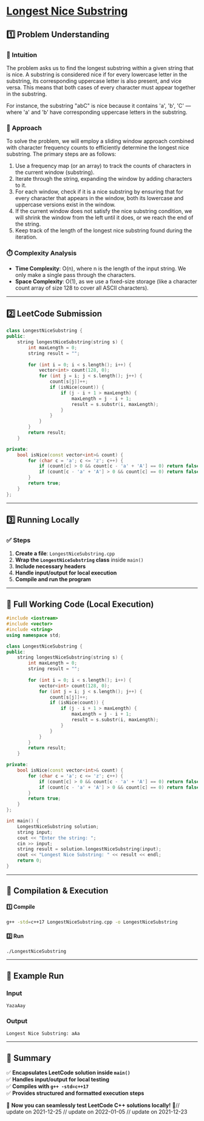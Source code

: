 # **[Longest Nice Substring](https://leetcode.com/problems/longest-nice-substring/description/)**  

## **1️⃣ Problem Understanding**  
### **📌 Intuition**  
The problem asks us to find the longest substring within a given string that is nice. A substring is considered nice if for every lowercase letter in the substring, its corresponding uppercase letter is also present, and vice versa. This means that both cases of every character must appear together in the substring. 

For instance, the substring "abC" is nice because it contains 'a', 'b', 'C' — where 'a' and 'b' have corresponding uppercase letters in the substring. 

### **🚀 Approach**  
To solve the problem, we will employ a sliding window approach combined with character frequency counts to efficiently determine the longest nice substring. The primary steps are as follows:
1. Use a frequency map (or an array) to track the counts of characters in the current window (substring).
2. Iterate through the string, expanding the window by adding characters to it.
3. For each window, check if it is a nice substring by ensuring that for every character that appears in the window, both its lowercase and uppercase versions exist in the window.
4. If the current window does not satisfy the nice substring condition, we will shrink the window from the left until it does, or we reach the end of the string.
5. Keep track of the length of the longest nice substring found during the iteration.

### **⏱️ Complexity Analysis**  
- **Time Complexity**: O(n), where n is the length of the input string. We only make a single pass through the characters.
- **Space Complexity**: O(1), as we use a fixed-size storage (like a character count array of size 128 to cover all ASCII characters).

---  

## **2️⃣ LeetCode Submission**  
```cpp
class LongestNiceSubstring {
public:
    string longestNiceSubstring(string s) {
        int maxLength = 0;
        string result = "";
        
        for (int i = 0; i < s.length(); i++) {
            vector<int> count(128, 0);
            for (int j = i; j < s.length(); j++) {
                count[s[j]]++;
                if (isNice(count)) {
                    if (j - i + 1 > maxLength) {
                        maxLength = j - i + 1;
                        result = s.substr(i, maxLength);
                    }
                }
            }
        }
        return result;
    }

private:
    bool isNice(const vector<int>& count) {
        for (char c = 'a'; c <= 'z'; c++) {
            if (count[c] > 0 && count[c - 'a' + 'A'] == 0) return false; // missing uppercase
            if (count[c - 'a' + 'A'] > 0 && count[c] == 0) return false; // missing lowercase
        }
        return true;
    }
};  
```  

---  

## **3️⃣ Running Locally**  
### **✅ Steps**  
1. **Create a file**: `LongestNiceSubstring.cpp`  
2. **Wrap the `LongestNiceSubstring` class** inside `main()`  
3. **Include necessary headers**  
4. **Handle input/output for local execution**  
5. **Compile and run the program**  

---  

## **📝 Full Working Code (Local Execution)**  
```cpp
#include <iostream>
#include <vector>
#include <string>
using namespace std;

class LongestNiceSubstring {
public:
    string longestNiceSubstring(string s) {
        int maxLength = 0;
        string result = "";
        
        for (int i = 0; i < s.length(); i++) {
            vector<int> count(128, 0);
            for (int j = i; j < s.length(); j++) {
                count[s[j]]++;
                if (isNice(count)) {
                    if (j - i + 1 > maxLength) {
                        maxLength = j - i + 1;
                        result = s.substr(i, maxLength);
                    }
                }
            }
        }
        return result;
    }

private:
    bool isNice(const vector<int>& count) {
        for (char c = 'a'; c <= 'z'; c++) {
            if (count[c] > 0 && count[c - 'a' + 'A'] == 0) return false; // missing uppercase
            if (count[c - 'a' + 'A'] > 0 && count[c] == 0) return false; // missing lowercase
        }
        return true;
    }
};

int main() {
    LongestNiceSubstring solution;
    string input;
    cout << "Enter the string: ";
    cin >> input;
    string result = solution.longestNiceSubstring(input);
    cout << "Longest Nice Substring: " << result << endl;
    return 0;
}  
```  

---  

## **🔧 Compilation & Execution**  
#### **1️⃣ Compile**  
```bash
g++ -std=c++17 LongestNiceSubstring.cpp -o LongestNiceSubstring
```  

#### **2️⃣ Run**  
```bash
./LongestNiceSubstring
```  

---  

## **🎯 Example Run**  
### **Input**  
```
YazaAay
```  
### **Output**  
```
Longest Nice Substring: aAa
```  

---  

## **📌 Summary**  
✅ **Encapsulates LeetCode solution inside `main()`**  
✅ **Handles input/output for local testing**  
✅ **Compiles with `g++ -std=c++17`**  
✅ **Provides structured and formatted execution steps**  

🚀 **Now you can seamlessly test LeetCode C++ solutions locally!** 🚀// update on 2021-12-25
// update on 2022-01-05
// update on 2021-12-23
